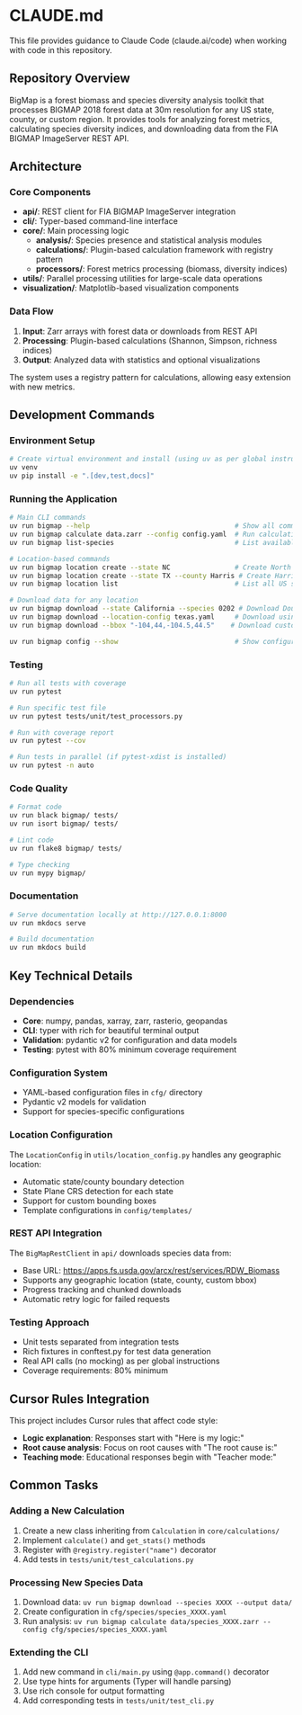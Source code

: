 # CLAUDE.md

This file provides guidance to Claude Code (claude.ai/code) when working with code in this repository.

## Repository Overview

BigMap is a forest biomass and species diversity analysis toolkit that processes BIGMAP 2018 forest data at 30m resolution for any US state, county, or custom region. It provides tools for analyzing forest metrics, calculating species diversity indices, and downloading data from the FIA BIGMAP ImageServer REST API.

## Architecture

### Core Components

- **api/**: REST client for FIA BIGMAP ImageServer integration
- **cli/**: Typer-based command-line interface
- **core/**: Main processing logic
  - **analysis/**: Species presence and statistical analysis modules
  - **calculations/**: Plugin-based calculation framework with registry pattern
  - **processors/**: Forest metrics processing (biomass, diversity indices)
- **utils/**: Parallel processing utilities for large-scale data operations
- **visualization/**: Matplotlib-based visualization components

### Data Flow

1. **Input**: Zarr arrays with forest data or downloads from REST API
2. **Processing**: Plugin-based calculations (Shannon, Simpson, richness indices)
3. **Output**: Analyzed data with statistics and optional visualizations

The system uses a registry pattern for calculations, allowing easy extension with new metrics.

## Development Commands

### Environment Setup
```bash
# Create virtual environment and install (using uv as per global instructions)
uv venv
uv pip install -e ".[dev,test,docs]"
```

### Running the Application
```bash
# Main CLI commands
uv run bigmap --help                                    # Show all commands
uv run bigmap calculate data.zarr --config config.yaml  # Run calculations
uv run bigmap list-species                              # List available species

# Location-based commands
uv run bigmap location create --state NC                # Create North Carolina config
uv run bigmap location create --state TX --county Harris # Create Harris County, TX config
uv run bigmap location list                             # List all US states

# Download data for any location
uv run bigmap download --state California --species 0202 # Download Douglas-fir for CA
uv run bigmap download --location-config texas.yaml     # Download using config file
uv run bigmap download --bbox "-104,44,-104.5,44.5"    # Download custom bbox

uv run bigmap config --show                             # Show configuration
```

### Testing
```bash
# Run all tests with coverage
uv run pytest

# Run specific test file
uv run pytest tests/unit/test_processors.py

# Run with coverage report
uv run pytest --cov

# Run tests in parallel (if pytest-xdist is installed)
uv run pytest -n auto
```

### Code Quality
```bash
# Format code
uv run black bigmap/ tests/
uv run isort bigmap/ tests/

# Lint code  
uv run flake8 bigmap/ tests/

# Type checking
uv run mypy bigmap/
```

### Documentation
```bash
# Serve documentation locally at http://127.0.0.1:8000
uv run mkdocs serve

# Build documentation
uv run mkdocs build
```

## Key Technical Details

### Dependencies
- **Core**: numpy, pandas, xarray, zarr, rasterio, geopandas
- **CLI**: typer with rich for beautiful terminal output
- **Validation**: pydantic v2 for configuration and data models
- **Testing**: pytest with 80% minimum coverage requirement

### Configuration System
- YAML-based configuration files in `cfg/` directory
- Pydantic v2 models for validation
- Support for species-specific configurations

### Location Configuration
The `LocationConfig` in `utils/location_config.py` handles any geographic location:
- Automatic state/county boundary detection
- State Plane CRS detection for each state
- Support for custom bounding boxes
- Template configurations in `config/templates/`

### REST API Integration
The `BigMapRestClient` in `api/` downloads species data from:
- Base URL: https://apps.fs.usda.gov/arcx/rest/services/RDW_Biomass
- Supports any geographic location (state, county, custom bbox)
- Progress tracking and chunked downloads
- Automatic retry logic for failed requests

### Testing Approach
- Unit tests separated from integration tests
- Rich fixtures in conftest.py for test data generation
- Real API calls (no mocking) as per global instructions
- Coverage requirements: 80% minimum

## Cursor Rules Integration

This project includes Cursor rules that affect code style:
- **Logic explanation**: Responses start with "Here is my logic:"
- **Root cause analysis**: Focus on root causes with "The root cause is:"
- **Teaching mode**: Educational responses begin with "Teacher mode:"

## Common Tasks

### Adding a New Calculation
1. Create a new class inheriting from `Calculation` in `core/calculations/`
2. Implement `calculate()` and `get_stats()` methods
3. Register with `@registry.register("name")` decorator
4. Add tests in `tests/unit/test_calculations.py`

### Processing New Species Data
1. Download data: `uv run bigmap download --species XXXX --output data/`
2. Create configuration in `cfg/species/species_XXXX.yaml`
3. Run analysis: `uv run bigmap calculate data/species_XXXX.zarr --config cfg/species/species_XXXX.yaml`

### Extending the CLI
1. Add new command in `cli/main.py` using `@app.command()` decorator
2. Use type hints for arguments (Typer will handle parsing)
3. Use rich console for output formatting
4. Add corresponding tests in `tests/unit/test_cli.py`
